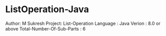 # ListOperation-Java

Author: M Sukresh
Project: List-Operation
Language : Java
Verion : 8.0 or above
Total-Number-Of-Sub-Parts : 6

